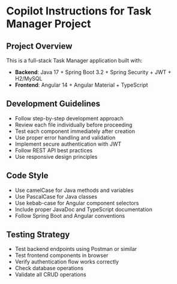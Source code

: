 # Copilot Instructions for Task Manager Project

<!-- Use this file to provide workspace-specific custom instructions to Copilot. For more details, visit https://code.visualstudio.com/docs/copilot/copilot-customization#_use-a-githubcopilotinstructionsmd-file -->

## Project Overview
This is a full-stack Task Manager application built with:
- **Backend**: Java 17 + Spring Boot 3.2 + Spring Security + JWT + H2/MySQL
- **Frontend**: Angular 14 + Angular Material + TypeScript

## Development Guidelines
- Follow step-by-step development approach
- Review each file individually before proceeding
- Test each component immediately after creation
- Use proper error handling and validation
- Implement secure authentication with JWT
- Follow REST API best practices
- Use responsive design principles

## Code Style
- Use camelCase for Java methods and variables
- Use PascalCase for Java classes
- Use kebab-case for Angular component selectors
- Include proper JavaDoc and TypeScript documentation
- Follow Spring Boot and Angular conventions

## Testing Strategy
- Test backend endpoints using Postman or similar
- Test frontend components in browser
- Verify authentication flow works correctly
- Check database operations
- Validate all CRUD operations
